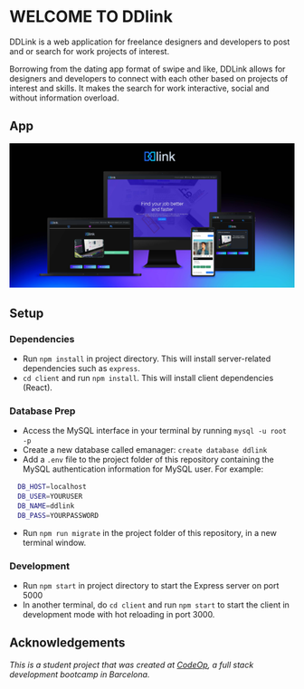 # WELCOME TO DDlink

DDLink is a web application for freelance designers and developers to post and or search for work projects of interest.

Borrowing from the dating app format of swipe and like, DDLink allows for designers and developers to connect with each other based on projects of interest and skills. It makes the search for work interactive, social and without information overload.

## App

![home](/public/images/DD-LINK.jpg)

## Setup

### Dependencies

- Run `npm install` in project directory. This will install server-related dependencies such as `express`.
- `cd client` and run `npm install`. This will install client dependencies (React).

### Database Prep

- Access the MySQL interface in your terminal by running `mysql -u root -p`
- Create a new database called emanager: `create database ddlink`
- Add a `.env` file to the project folder of this repository containing the MySQL authentication information for MySQL user. For example:

```bash
  DB_HOST=localhost
  DB_USER=YOURUSER
  DB_NAME=ddlink
  DB_PASS=YOURPASSWORD
```

- Run `npm run migrate` in the project folder of this repository, in a new terminal window.

### Development

- Run `npm start` in project directory to start the Express server on port 5000
- In another terminal, do `cd client` and run `npm start` to start the client in development mode with hot reloading in port 3000.

## Acknowledgements

_This is a student project that was created at [CodeOp](http://CodeOp.tech), a full stack development bootcamp in Barcelona._
